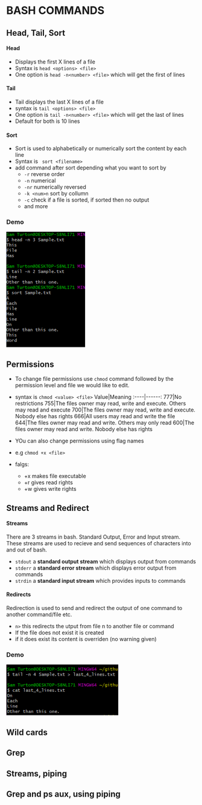 # BASH COMMANDS

## Head, Tail, Sort
#### Head
- Displays the first X lines of a file
- Syntax is `head <options> <file>`
- One option is `head -n<number> <file>` which will get the first <number> of lines

#### Tail
- Tail displays the last X lines of a file
- syntax is `tail <options> <file>`
- One option is `tail -n<number> <file>` which will get the last <number> of lines
- Default for both is 10 lines

#### Sort
- Sort is used to alphabetically or numerically sort the content by each line
- Syntax is ` sort <filename>`
- add command after sort depending what you want to sort by
  - `-r` reverse order
  - `-n` numerical
  - `-nr` numerically reversed
  - `-k <num>n` sort by collumn <num>
  - `-c` check if a file is sorted, if sorted then no output
  - and more

### Demo

![](img/head_tail_sort.png)

## Permissions
- To change file permissions use `chmod` command followed by the permission level and file we would like to edit.
- syntax is `chmod <value> <file>`
Value|Meaning
:----|------:
777|No restrictions
755|The files owner may read, write and execute. Others may read and execute
700|The files owner may read, write and execute. Nobody else has rights
666|All users may read and write the file
644|The files owner may read and write. Others may only read
600|The files owner may read and write. Nobody else has rights

- YOu can also change permissions using flag names
- e.g `chmod +x <file>`
- falgs:
  - +x makes file executable
  - +r gives read rights
  - +w gives write rights

## Streams and Redirect
#### Streams
There are 3 streams in bash. Standard Output, Error and Input stream. These streams are used to recieve and send sequences of characters into and out of bash.
- `stdout` a **standard output stream** which displays output from commands
- `stderr` a **standard error stream** which displays error output from commands
- `strdin` a **standard input stream** which provides inputs to commands

#### Redirects
Redirection is used to send and redirect the output of one command to another command/file etc.
- `n>` this redirects the utput from file n to another file or command
- If the file does not exist it is created
- if it does exist its content is overriden (no warning given)

### Demo

![](img/Redirects_demo.png)

## Wild cards

## Grep

## Streams, piping

## Grep and ps aux, using piping


